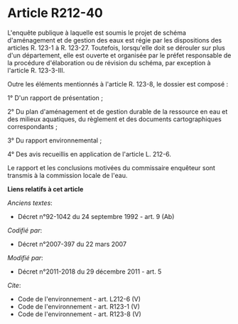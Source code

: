 # Article R212-40

L'enquête publique à laquelle est soumis le projet de schéma d'aménagement et de gestion des eaux est régie par les
dispositions des articles R. 123-1 à R. 123-27. Toutefois, lorsqu'elle doit se dérouler sur plus d'un département, elle est
ouverte et organisée par le préfet responsable de la procédure d'élaboration ou de révision du schéma, par exception à
l'article R. 123-3-III. 

Outre les éléments mentionnés à l'article R. 123-8, le dossier est composé : 

1° D'un rapport de présentation ; 

2° Du plan d'aménagement et de gestion durable de la ressource en eau et des milieux aquatiques, du règlement et des
documents cartographiques correspondants ; 

3° Du rapport environnemental ; 

4° Des avis recueillis en application de l'article L. 212-6. 

Le rapport et les conclusions motivées du commissaire enquêteur sont transmis à la commission locale de l'eau.

**Liens relatifs à cet article**

_Anciens textes_:

  - Décret n°92-1042 du 24 septembre 1992 - art. 9 (Ab)

_Codifié par_:

  - Décret n°2007-397 du 22 mars 2007

_Modifié par_:

  - Décret n°2011-2018 du 29 décembre 2011 - art. 5

_Cite_:

  - Code de l'environnement - art. L212-6 (V)
  - Code de l'environnement - art. R123-1 (V)
  - Code de l'environnement - art. R123-8 (V)
